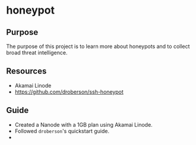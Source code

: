 # honeypot

## Purpose
The purpose of this project is to learn more about honeypots and to collect broad threat intelligence.

## Resources
- Akamai Linode
- https://github.com/droberson/ssh-honeypot

## Guide
- Created a Nanode with a 1GB plan using Akamai Linode.
- Followed `droberson`'s quickstart guide.
- 




